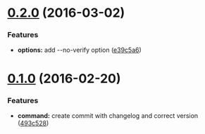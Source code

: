 <a name="0.2.0"></a>
# [0.2.0](https://github.com/JamieMason/commit-release/compare/0.1.0...v0.2.0) (2016-03-02)


### Features

* **options:** add --no-verify option ([e39c5a6](https://github.com/JamieMason/commit-release/commit/e39c5a6))



<a name="0.1.0"></a>
# [0.1.0](https://github.com/JamieMason/commit-release/compare/493c528...0.1.0) (2016-02-20)


### Features

* **command:** create commit with changelog and correct version ([493c528](https://github.com/JamieMason/commit-release/commit/493c528))



